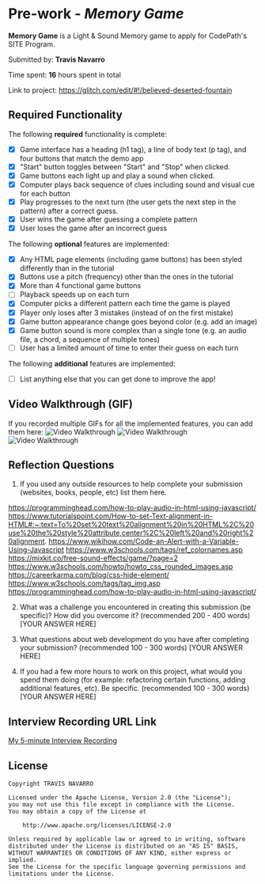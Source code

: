 # Pre-work - *Memory Game*

**Memory Game** is a Light & Sound Memory game to apply for CodePath's SITE Program. 

Submitted by: **Travis Navarro**

Time spent: **16** hours spent in total

Link to project: https://glitch.com/edit/#!/believed-deserted-fountain

## Required Functionality

The following **required** functionality is complete:

* [X] Game interface has a heading (h1 tag), a line of body text (p tag), and four buttons that match the demo app
* [X] "Start" button toggles between "Start" and "Stop" when clicked. 
* [X] Game buttons each light up and play a sound when clicked. 
* [X] Computer plays back sequence of clues including sound and visual cue for each button
* [X] Play progresses to the next turn (the user gets the next step in the pattern) after a correct guess. 
* [X] User wins the game after guessing a complete pattern
* [X] User loses the game after an incorrect guess

The following **optional** features are implemented:

* [X] Any HTML page elements (including game buttons) has been styled differently than in the tutorial
* [X] Buttons use a pitch (frequency) other than the ones in the tutorial
* [X] More than 4 functional game buttons
* [ ] Playback speeds up on each turn
* [X] Computer picks a different pattern each time the game is played
* [X] Player only loses after 3 mistakes (instead of on the first mistake)
* [X] Game button appearance change goes beyond color (e.g. add an image)
* [X] Game button sound is more complex than a single tone (e.g. an audio file, a chord, a sequence of multiple tones)
* [ ] User has a limited amount of time to enter their guess on each turn

The following **additional** features are implemented:

- [ ] List anything else that you can get done to improve the app!

## Video Walkthrough (GIF)

If you recorded multiple GIFs for all the implemented features, you can add them here:
 <img src='https://cdn.glitch.global/3aaadf0a-5c6a-4335-b918-f23372c1a0bc/walkthrough1.gif?v=1647061539628' title='Video Walkthrough' width='' alt='Video Walkthrough' />
 <img src='https://cdn.glitch.global/3aaadf0a-5c6a-4335-b918-f23372c1a0bc/walkthrough2.gif?v=1647061542104' title='Video Walkthrough' width='' alt='Video Walkthrough' />
 <img src='https://cdn.glitch.global/3aaadf0a-5c6a-4335-b918-f23372c1a0bc/walkthrough3.gif?v=1647061544438' title='Video Walkthrough' width='' alt='Video Walkthrough' />


## Reflection Questions
1. If you used any outside resources to help complete your submission (websites, books, people, etc) list them here. 

https://programminghead.com/how-to-play-audio-in-html-using-javascript/
https://www.tutorialspoint.com/How-to-set-Text-alignment-in-HTML#:~:text=To%20set%20text%20alignment%20in%20HTML%2C%20use%20the%20style%20attribute,center%2C%20left%20and%20right%20alignment.
https://www.wikihow.com/Code-an-Alert-with-a-Variable-Using-Javascript
https://www.w3schools.com/tags/ref_colornames.asp
https://mixkit.co/free-sound-effects/game/?page=2
https://www.w3schools.com/howto/howto_css_rounded_images.asp
https://careerkarma.com/blog/css-hide-element/
https://www.w3schools.com/tags/tag_img.asp
https://programminghead.com/how-to-play-audio-in-html-using-javascript/

2. What was a challenge you encountered in creating this submission (be specific)? How did you overcome it? (recommended 200 - 400 words) 
[YOUR ANSWER HERE]

3. What questions about web development do you have after completing your submission? (recommended 100 - 300 words) 
[YOUR ANSWER HERE]

4. If you had a few more hours to work on this project, what would you spend them doing (for example: refactoring certain functions, adding additional features, etc). Be specific. (recommended 100 - 300 words) 
[YOUR ANSWER HERE]



## Interview Recording URL Link

[My 5-minute Interview Recording](your-link-here)


## License

    Copyright TRAVIS NAVARRO

    Licensed under the Apache License, Version 2.0 (the "License");
    you may not use this file except in compliance with the License.
    You may obtain a copy of the License at

        http://www.apache.org/licenses/LICENSE-2.0

    Unless required by applicable law or agreed to in writing, software
    distributed under the License is distributed on an "AS IS" BASIS,
    WITHOUT WARRANTIES OR CONDITIONS OF ANY KIND, either express or implied.
    See the License for the specific language governing permissions and
    limitations under the License.
